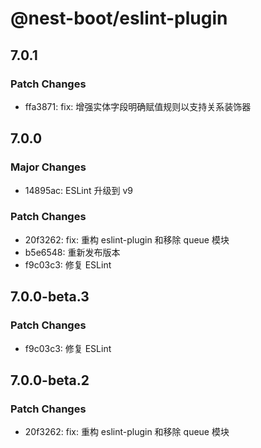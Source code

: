 # @nest-boot/eslint-plugin

## 7.0.1

### Patch Changes

- ffa3871: fix: 增强实体字段明确赋值规则以支持关系装饰器

## 7.0.0

### Major Changes

- 14895ac: ESLint 升级到 v9

### Patch Changes

- 20f3262: fix: 重构 eslint-plugin 和移除 queue 模块
- b5e6548: 重新发布版本
- f9c03c3: 修复 ESLint

## 7.0.0-beta.3

### Patch Changes

- f9c03c3: 修复 ESLint

## 7.0.0-beta.2

### Patch Changes

- 20f3262: fix: 重构 eslint-plugin 和移除 queue 模块
